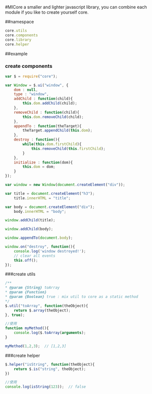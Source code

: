 #MICore
        a smaller and lighter javascript library, you can combine each module if you like to create yourself core.


##namespace
```javascript
core.utils
core.components
core.library
core.helper
```

##example

### create components
```javascript
var $ = require("core");

var Window = $.ui("window", {
    dom : null,
    type : "window",
    addChild : function(child){
        this.dom.addChild(child);
    },
    removeChild : function(child){
        this.dom.removeChild(child);
    },
    appendTo : function(theTarget){
        theTarget.appendChild(this.dom);
    },
    destroy : function(){
        while(this.dom.firstChild){
            this.removeChild(this.firstChild);
        }
    },
    initialize : function(dom){
        this.dom = dom;
    }
});

var window = new Window(document.createElement("div"));

var title = document.createElement("h3");
    title.innerHTML = "title";

var body = document.createElement("div");
    body.innerHTML = "body";

window.addChild(title);

window.addChild(body);

window.appendTo(document.body);

window.on("destroy", function(){
    console.log('window destroyed!');
    // clear all events
    this.off();
});
```
###create utils
```javascript
/**
* @param {String} toArray
* @param {Function}
* @param {Boolean} true : mix util to core as a static method
*/
$.util("toArray", function(theObject){
    return $.array(theObject);
}, true);

//使用
function myMethod(){
    console.log($.toArray(arguments);
}

myMethod(1,2,3);  // [1,2,3]
```


###create helper
```javascript
$.helper("isString", function(theObject){
    return $.is("string", theObject);
})

//使用
console.log(isString(123));  // false
```



        